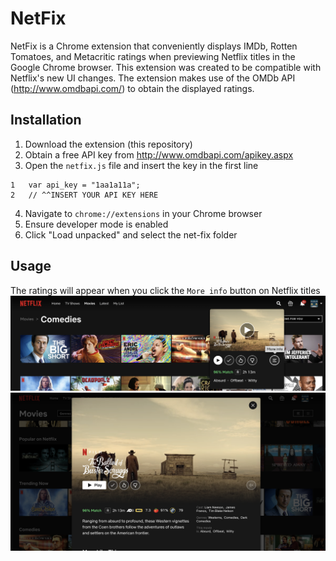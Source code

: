 # NetFix
NetFix is a Chrome extension that conveniently displays IMDb, Rotten Tomatoes, and Metacritic ratings when previewing Netflix titles in the Google Chrome browser. This extension was created to be compatible with Netflix's new UI changes. The extension makes use of the OMDb API (http://www.omdbapi.com/) to obtain the displayed ratings.

## Installation
1. Download the extension (this repository)
2. Obtain a free API key from http://www.omdbapi.com/apikey.aspx
3. Open the `netfix.js` file and insert the key in the first line
```
1   var api_key = "1aa1a11a";
2   // ^^INSERT YOUR API KEY HERE
```
4. Navigate to `chrome://extensions` in your Chrome browser
5. Ensure developer mode is enabled
6. Click "Load unpacked" and select the net-fix folder

## Usage
The ratings will appear when you click the `More info` button on Netflix titles
![Demo](screenshots/demo1.png)
![Demo](screenshots/demo2.png)
